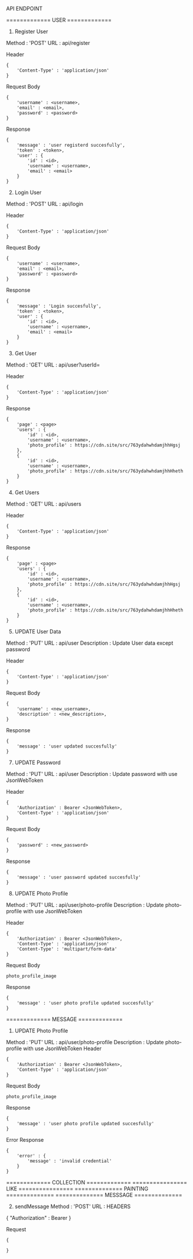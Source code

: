 
API ENDPOINT

============= USER =============

1. Register User

Method : 'POST'
URL : api/register

Header
```
{
    'Content-Type' : 'application/json'
}
```

Request Body

```
{
    'username' : <username>,
    'email' : <email>,
    'password' : <password>
}
```

Response 
```
{
    'message' : 'user registerd succesfully',
    'token' : <token>,
    'user' : {
        'id' : <id>,
        'username' : <username>,
        'email' : <email>
    }
}
```

2. Login User

Method : 'POST'
URL : api/login

Header
```
{
    'Content-Type' : 'application/json'
}
```

Request Body

```
{
    'username' : <username>,
    'email' : <email>,
    'password' : <password>
}
```

Response 
```
{
    'message' : 'Login succesfully',
    'token' : <token>,
    'user' : {
        'id' : <id>,
        'username' : <username>,
        'email' : <email>
    }
}
```

3. Get User

Method : 'GET'
URL : api/user?userId=<userId>

Header
```
{
    'Content-Type' : 'application/json'
}
```

Response 
```
{
    'page' : <page>
    'users' : {
        'id' : <id>,
        'username' : <username>,
        'photo_profile' : https://cdn.site/src/763ydahwhdamjhhHgsj
    },
    {
        'id' : <id>,
        'username' : <username>,
        'photo_profile' : https://cdn.site/src/763ydahwhdamjhhHheth
    }
}
```

4. Get Users

Method : 'GET'
URL : api/users

Header
```
{
    'Content-Type' : 'application/json'
}
```

Response 
```
{
    'page' : <page>
    'users' : {
        'id' : <id>,
        'username' : <username>,
        'photo_profile' : https://cdn.site/src/763ydahwhdamjhhHgsj
    },
    {
        'id' : <id>,
        'username' : <username>,
        'photo_profile' : https://cdn.site/src/763ydahwhdamjhhHheth
    }
}
```

5. UPDATE User Data

Method : 'PUT'
URL : api/user
Description : Update User data except password

Header
```
{
    'Content-Type' : 'application/json'
}
```

Request Body

```
{
    'username' : <new_username>,
    'description' : <new_description>,
}
```

Response 
```
{
    'message' : 'user updated succesfully'
}
```

7. UPDATE Password

Method : 'PUT'
URL : api/user
Description : Update password with use JsonWebToken

Header
```
{
    'Authorization' : Bearer <JsonWebToken>,
    'Content-Type' : 'application/json'
}
```

Request Body

```
{
    'password' : <new_password>
}
```

Response 
```
{
    'message' : 'user password updated succesfully'
}
```

8. UPDATE Photo Profile

Method : 'PUT'
URL : api/user/photo-profile
Description : Update photo-profile with use JsonWebToken

Header
```
{
    'Authorization' : Bearer <JsonWebToken>,
    'Content-Type' : 'application/json'
    'Content-Type' : 'multipart/form-data'
}
```

Request Body
```
photo_profile_image
```

Response 
```
{
    'message' : 'user photo profile updated succesfully'
}
```

============= MESSAGE =============


1. UPDATE Photo Profile

Method : 'PUT' 
URL : api/user/photo-profile
Description : Update photo-profile with use JsonWebToken
Header
```
{
    'Authorization' : Bearer <JsonWebToken>,
    'Content-Type' : 'application/json'
}
```

Request Body

```
photo_profile_image
```

Response 
```
{
    'message' : 'user photo profile updated succesfully'
}
```
Error Response 
```
{
    'error' : {
        'message' : 'invalid credential'
    }
}
```

============= COLLECTION =============
================ LIKE ================
============== PAINTING ==============
============== MESSSAGE ==============


2. sendMessage 
Method : 'POST'
URL :
HEADERS

{
    "Authorization" : Bearer <token>
}

Request 
```
{
    
}
```